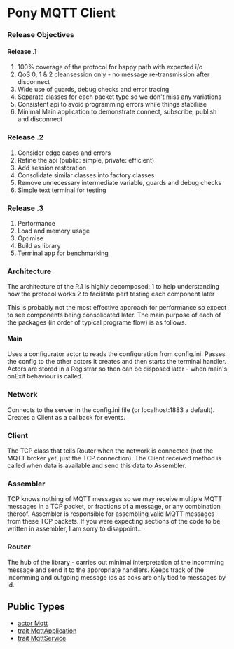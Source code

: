 # Pony MQTT Client #

### Release Objectives ###

#### Release .1 ####
1. 100% coverage of the protocol for happy path with expected i/o
2. QoS 0, 1 & 2 cleansession only - no message re-transmission after disconnect
3. Wide use of guards, debug checks and error tracing
4. Separate classes for each packet type so we don't miss any variations
5. Consistent api to avoid programming errors while things stabiliise  
6. Minimal Main application to demonstrate connect, subscribe, publish and disconnect

### Release .2 ###

1. Consider edge cases and errors
2. Refine the api (public: simple, private: efficient)  
3. Add session restoration 
4. Consolidate similar classes into factory classes
5. Remove unnecessary intermediate variable, guards and debug checks
6. Simple text terminal for testing

### Release .3 ###

1. Performance  
2. Load and memory usage  
3. Optimise
4. Build as library
5. Terminal app for benchmarking


### Architecture ###
The architecture of the R.1 is highly decomposed:
1  to help understanding how the protocol works
2  to facilitate perf testing each component later

This is probably not the most effective approach for performance so expect to see components 
being consolidated later. The main purpose of each of the packages (in order of typical programe flow) is as follows.

#### Main ####
Uses a configurator actor to reads the configuration from config.ini. Passes the config to 
the other actors it creates and then starts the terminal handler. Actors are stored in a 
Registrar so then can be disposed later - when main's onExit behaviour is called.

### Network ###
Connects to the server in the config.ini file (or localhost:1883 a default). Creates a Client as a callback for events.

### Client ###
The TCP class that tells Router when the network is connected (not the MQTT broker yet, just the TCP connection). The
Client received method is called when data is available and send this data to Assembler.

### Assembler ###
TCP knows nothing of MQTT messages so we may receive multiple MQTT messages in a TCP packet,
or fractions of a message, or any combination thereof. Assembler is responsible for assembling
valid MQTT messages from these TCP packets. If you were expecting sections of the code to be
written in assembler, I am sorry to disappoint...

### Router ###
The hub of the library - carries out minimal interpretation of the incomming message and send
it to the appropriate handlers. Keeps track of the incomming and outgoing message ids as acks
are only tied to messages by id.




## Public Types

* [actor Mqtt](mqtt-mqtt-Mqtt.md)
* [trait MqttApplication](mqtt-mqtt-MqttApplication.md)
* [trait MqttService](mqtt-mqtt-MqttService.md)
